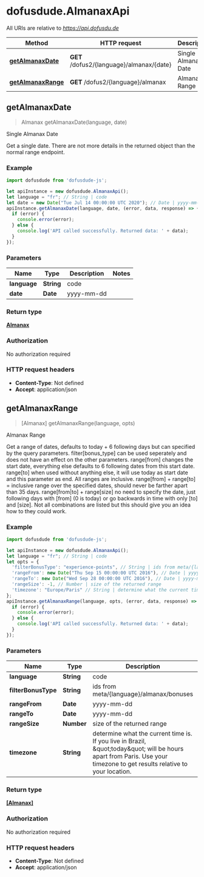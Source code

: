 # dofusdude.AlmanaxApi

All URIs are relative to *https://api.dofusdu.de*

Method | HTTP request | Description
------------- | ------------- | -------------
[**getAlmanaxDate**](AlmanaxApi.md#getAlmanaxDate) | **GET** /dofus2/{language}/almanax/{date} | Single Almanax Date
[**getAlmanaxRange**](AlmanaxApi.md#getAlmanaxRange) | **GET** /dofus2/{language}/almanax | Almanax Range



## getAlmanaxDate

> Almanax getAlmanaxDate(language, date)

Single Almanax Date

Get a single date. There are not more details in the returned object than the normal range endpoint.

### Example

```javascript
import dofusdude from 'dofusdude-js';

let apiInstance = new dofusdude.AlmanaxApi();
let language = "fr"; // String | code
let date = new Date("Tue Jul 14 00:00:00 UTC 2020"); // Date | yyyy-mm-dd
apiInstance.getAlmanaxDate(language, date, (error, data, response) => {
  if (error) {
    console.error(error);
  } else {
    console.log('API called successfully. Returned data: ' + data);
  }
});
```

### Parameters


Name | Type | Description  | Notes
------------- | ------------- | ------------- | -------------
 **language** | **String**| code | 
 **date** | **Date**| yyyy-mm-dd | 

### Return type

[**Almanax**](Almanax.md)

### Authorization

No authorization required

### HTTP request headers

- **Content-Type**: Not defined
- **Accept**: application/json


## getAlmanaxRange

> [Almanax] getAlmanaxRange(language, opts)

Almanax Range

Get a range of dates, defaults to today + 6 following days but can specified by the query parameters.   filter[bonus_type] can be used seperately and does not have an effect on the other parameters.  range[from] changes the start date, everything else defaults to 6 following dates from this start date.  range[to] when used without anything else, it will use today as start date and this parameter as end. All ranges are inclusive.  range[from] + range[to] &#x3D; inclusive range over the specified dates, should never be farther apart than 35 days.  range[from|to] + range[size] no need to specify the date, just following days with [from] (0 is today) or go backwards in time with only [to] and [size].  Not all combinations are listed but this should give you an idea how to they could work.

### Example

```javascript
import dofusdude from 'dofusdude-js';

let apiInstance = new dofusdude.AlmanaxApi();
let language = "fr"; // String | code
let opts = {
  'filterBonusType': "experience-points", // String | ids from meta/{language}/almanax/bonuses
  'rangeFrom': new Date("Thu Sep 15 00:00:00 UTC 2016"), // Date | yyyy-mm-dd
  'rangeTo': new Date("Wed Sep 28 00:00:00 UTC 2016"), // Date | yyyy-mm-dd
  'rangeSize': -1, // Number | size of the returned range
  'timezone': "Europe/Paris" // String | determine what the current time is. If you live in Brazil, \"today\" will be hours apart from Paris. Use your timezone to get results relative to your location.
};
apiInstance.getAlmanaxRange(language, opts, (error, data, response) => {
  if (error) {
    console.error(error);
  } else {
    console.log('API called successfully. Returned data: ' + data);
  }
});
```

### Parameters


Name | Type | Description  | Notes
------------- | ------------- | ------------- | -------------
 **language** | **String**| code | 
 **filterBonusType** | **String**| ids from meta/{language}/almanax/bonuses | [optional] 
 **rangeFrom** | **Date**| yyyy-mm-dd | [optional] 
 **rangeTo** | **Date**| yyyy-mm-dd | [optional] 
 **rangeSize** | **Number**| size of the returned range | [optional] 
 **timezone** | **String**| determine what the current time is. If you live in Brazil, \&quot;today\&quot; will be hours apart from Paris. Use your timezone to get results relative to your location. | [optional] [default to &#39;Europe/Paris&#39;]

### Return type

[**[Almanax]**](Almanax.md)

### Authorization

No authorization required

### HTTP request headers

- **Content-Type**: Not defined
- **Accept**: application/json

